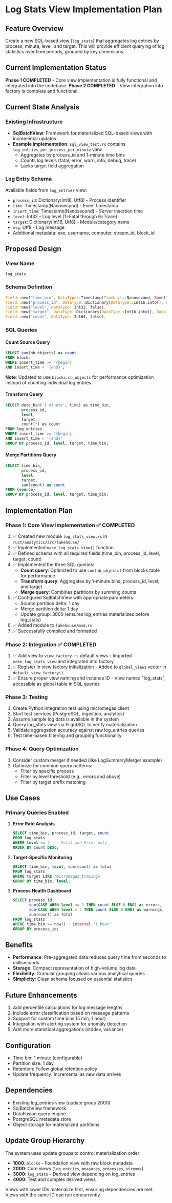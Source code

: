 # Log Stats View Implementation Plan

## Feature Overview
Create a new SQL-based view (`log_stats`) that aggregates log entries by process, minute, level, and target. This will provide efficient querying of log statistics over time periods, grouped by key dimensions.

## Current Implementation Status

**Phase 1 COMPLETED** - Core view implementation is fully functional and integrated into the codebase.
**Phase 2 COMPLETED** - View integration into factory is complete and functional.

## Current State Analysis

### Existing Infrastructure
- **SqlBatchView**: Framework for materialized SQL-based views with incremental updates
- **Example Implementation**: `sql_view_test.rs` contains `log_entries_per_process_per_minute` view
  - Aggregates by process_id and 1-minute time bins
  - Counts log levels (fatal, error, warn, info, debug, trace)
  - Lacks target field aggregation

### Log Entry Schema
Available fields from `log_entries` view:
- `process_id`: Dictionary(Int16, Utf8) - Process identifier
- `time`: Timestamp(Nanosecond) - Event timestamp
- `insert_time`: Timestamp(Nanosecond) - Server insertion time  
- `level`: Int32 - Log level (1=Fatal through 6=Trace)
- `target`: Dictionary(Int16, Utf8) - Module/category name
- `msg`: Utf8 - Log message
- Additional metadata: exe, username, computer, stream_id, block_id

## Proposed Design

### View Name
`log_stats`

### Schema Definition
```rust
Field::new("time_bin", DataType::Timestamp(TimeUnit::Nanosecond, Some("+00:00".into())), true),
Field::new("process_id", DataType::Dictionary(DataType::Int16.into(), DataType::Utf8.into()), false),
Field::new("level", DataType::Int32, false),
Field::new("target", DataType::Dictionary(DataType::Int16.into(), DataType::Utf8.into()), false),
Field::new("count", DataType::Int64, false),
```

### SQL Queries

#### Count Source Query
```sql
SELECT sum(nb_objects) as count
FROM blocks
WHERE insert_time >= '{begin}'
AND insert_time < '{end}';
```
**Note**: Updated to use `blocks.nb_objects` for performance optimization instead of counting individual log entries.

#### Transform Query
```sql
SELECT date_bin('1 minute', time) as time_bin,
       process_id,
       level,
       target,
       count(*) as count
FROM log_entries
WHERE insert_time >= '{begin}'
AND insert_time < '{end}'
GROUP BY process_id, level, target, time_bin;
```

#### Merge Partitions Query
```sql
SELECT time_bin,
       process_id,
       level,
       target,
       sum(count) as count
FROM {source}
GROUP BY process_id, level, target, time_bin;
```

## Implementation Plan

### Phase 1: Core View Implementation ✅ COMPLETED
1. ✅ Created new module `log_stats_view.rs` in `rust/analytics/src/lakehouse/`
2. ✅ Implemented `make_log_stats_view()` function
3. ✅ Defined schema with all required fields (time_bin, process_id, level, target, count)
4. ✅ Implemented the three SQL queries:
   - **Count query**: Optimized to use `sum(nb_objects)` from blocks table for performance
   - **Transform query**: Aggregates by 1-minute bins, process_id, level, and target
   - **Merge query**: Combines partitions by summing counts
5. ✅ Configured SqlBatchView with appropriate parameters:
   - Source partition delta: 1 day
   - Merge partition delta: 1 day
   - Update group: 3000 (ensures log_entries materializes before log_stats)
6. ✅ Added module to `lakehouse/mod.rs`
7. ✅ Successfully compiled and formatted

### Phase 2: Integration ✅ COMPLETED
1. ✅ Add view to `view_factory.rs` default views - Imported `make_log_stats_view` and integrated into factory
2. ✅ Register in view factory initialization - Added to `global_views` vector in `default_view_factory()`
3. ✅ Ensure proper view naming and instance ID - View named "log_stats", accessible as global table in SQL queries

### Phase 3: Testing
1. Create Python integration test using micromegas client
2. Start test services (PostgreSQL, ingestion, analytics)
3. Assume sample log data is available in the system
4. Query log_stats view via FlightSQL to verify materialization
5. Validate aggregation accuracy against raw log_entries queries
6. Test time-based filtering and grouping functionality

### Phase 4: Query Optimization
1. Consider custom merger if needed (like LogSummaryMerger example)
2. Optimize for common query patterns:
   - Filter by specific process
   - Filter by level threshold (e.g., errors and above)
   - Filter by target prefix matching

## Use Cases

### Primary Queries Enabled
1. **Error Rate Analysis**
   ```sql
   SELECT time_bin, process_id, target, count
   FROM log_stats
   WHERE level <= 2  -- Fatal and Error only
   ORDER BY count DESC;
   ```

2. **Target-Specific Monitoring**
   ```sql
   SELECT time_bin, level, sum(count) as total
   FROM log_stats
   WHERE target LIKE 'micromegas_tracing%'
   GROUP BY time_bin, level;
   ```

3. **Process Health Dashboard**
   ```sql
   SELECT process_id,
          sum(CASE WHEN level <= 2 THEN count ELSE 0 END) as errors,
          sum(CASE WHEN level = 3 THEN count ELSE 0 END) as warnings,
          sum(count) as total
   FROM log_stats
   WHERE time_bin >= now() - interval '1 hour'
   GROUP BY process_id;
   ```

## Benefits
- **Performance**: Pre-aggregated data reduces query time from seconds to milliseconds
- **Storage**: Compact representation of high-volume log data
- **Flexibility**: Granular grouping allows various analytical queries
- **Simplicity**: Clean schema focused on essential statistics

## Future Enhancements
1. Add percentile calculations for log message lengths
2. Include error classification based on message patterns
3. Support for custom time bins (5 min, 1 hour)
4. Integration with alerting system for anomaly detection
5. Add more statistical aggregations (stddev, variance)

## Configuration
- Time bin: 1 minute (configurable)
- Partition size: 1 day
- Retention: Follow global retention policy
- Update frequency: Incremental as new data arrives

## Dependencies
- Existing log_entries view (update group 2000)
- SqlBatchView framework
- DataFusion query engine
- PostgreSQL metadata store
- Object storage for materialized partitions

## Update Group Hierarchy
The system uses update groups to control materialization order:
- **1000**: `blocks` - Foundation view with raw block metadata
- **2000**: Core views (`log_entries`, `measures`, `processes`, `streams`)
- **3000**: `log_stats` - Derived view depending on log_entries
- **4000**: Test and complex derived views

Views with lower IDs materialize first, ensuring dependencies are met. Views with the same ID can run concurrently.
